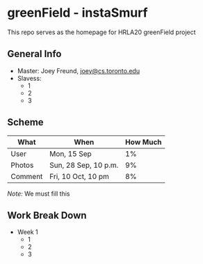 # greenField - instaSmurf #


This repo serves as the homepage for HRLA20 greenField project

## General Info ##

 * Master: Joey Freund, joey@cs.toronto.edu
 * Slavess: 
   * 1
   * 2
   * 3


## Scheme ##

What | When | How Much
--- | --- | ---
User  | Mon, 15 Sep | 1%
Photos       | Sun, 28 Sep, 10 p.m. | 9%
Comment | Fri, 10 Oct, 10 pm  | 8% 

*Note:* We must fill this


## Work Break Down ##

 * Week 1
   * 1
   * 2
   * 3
